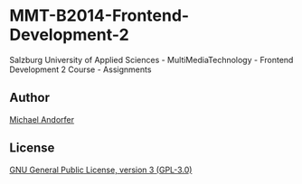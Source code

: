 # MMT-B2014-Frontend-Development-2

Salzburg University of Applied Sciences - MultiMediaTechnology - Frontend Development 2 Course - Assignments

## Author

[Michael Andorfer](mailto:mandorfer.mmt-b2014@fh-salzburg.ac.at)

## License

[GNU General Public License, version 3 (GPL-3.0)](https://opensource.org/licenses/GPL-3.0)

